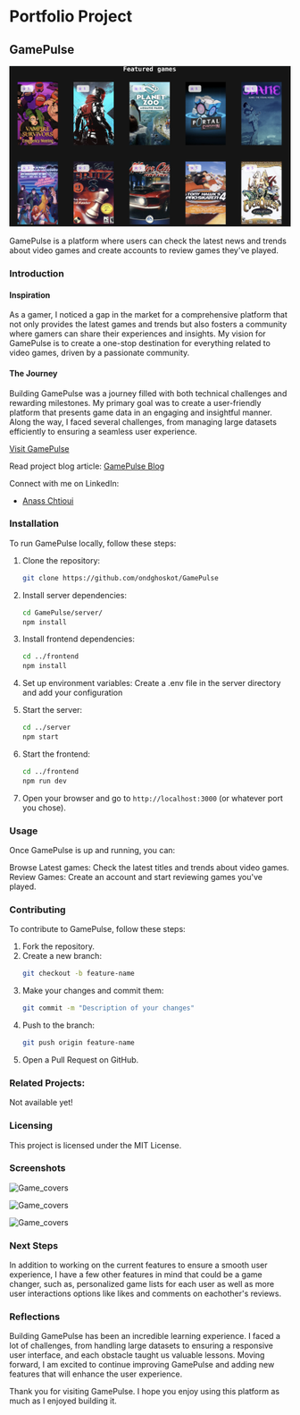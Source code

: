 # Portfolio Project
## GamePulse

![Game_covers](assets/cover.png)


GamePulse is a platform where users can check the latest news and trends about video games and create accounts to review games they've played.

### Introduction

#### Inspiration
As a gamer, I noticed a gap in the market for a comprehensive platform that not only provides the latest games and trends but also fosters a community where gamers can share their experiences and insights. My vision for GamePulse is to create a one-stop destination for everything related to video games, driven by a passionate community.

#### The Journey
Building GamePulse was a journey filled with both technical challenges and rewarding milestones. My primary goal was to create a user-friendly platform that presents game data in an engaging and insightful manner. Along the way, I faced several challenges, from managing large datasets efficiently to ensuring a seamless user experience.

[Visit GamePulse](game-pulse-ui.vercel.app)

Read project blog article: [GamePulse Blog]()

Connect with me on LinkedIn:
- [Anass Chtioui](https://www.linkedin.com/in/anass-chtioui-5305ba24a/)

### Installation

To run GamePulse locally, follow these steps:

1. Clone the repository:
   ```bash
   git clone https://github.com/ondghoskot/GamePulse
   ````
2. Install server dependencies:
    ```bash
    cd GamePulse/server/
    npm install
    ````
3. Install frontend dependencies:
    ```bash
    cd ../frontend
    npm install
    ````
4. Set up environment variables:
Create a .env file in the server directory and add your configuration

5. Start the server:
    ```bash
    cd ../server
    npm start
    ````
6. Start the frontend:
    ```bash
    cd ../frontend
    npm run dev
    ```
7. Open your browser and go to `http://localhost:3000` (or whatever port you chose).

### Usage
Once GamePulse is up and running, you can:

Browse Latest games: Check the latest titles and trends about video games.
Review Games: Create an account and start reviewing games you've played.

### Contributing
To contribute to GamePulse, follow these steps:
1. Fork the repository.
2. Create a new branch:
    ```bash
    git checkout -b feature-name
    ````
3. Make your changes and commit them:
    ```bash
    git commit -m "Description of your changes"
    ````
4. Push to the branch:
    ```bash
    git push origin feature-name
    ````
5. Open a Pull Request on GitHub.

### Related Projects:
Not available yet!

### Licensing
This project is licensed under the MIT License.

### Screenshots
![Game_covers](assets/register.jpg)

![Game_covers](assets/coverImg.jpg)

![Game_covers](assets/review.png)

### Next Steps
In addition to working on the current features to ensure a smooth user experience, I have a few other features in mind that could be a game changer, such as, personalized game lists for each user as well as more user interactions options like likes and comments on eachother's reviews.

### Reflections
Building GamePulse has been an incredible learning experience. I faced a lot of challenges, from handling large datasets to ensuring a responsive user interface, and each obstacle taught us valuable lessons. Moving forward, I am excited to continue improving GamePulse and adding new features that will enhance the user experience.

Thank you for visiting GamePulse. I hope you enjoy using this platform as much as I enjoyed building it.